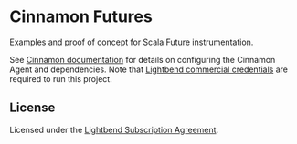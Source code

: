 # Cinnamon Futures

Examples and proof of concept for Scala Future instrumentation.

See [Cinnamon documentation] for details on configuring the Cinnamon Agent and dependencies. Note that [Lightbend commercial credentials] are required to run this project.

## License

Licensed under the [Lightbend Subscription Agreement].


[Cinnamon documentation]: https://developer.lightbend.com/docs/cinnamon/latest/home.html
[Lightbend commercial credentials]: https://www.lightbend.com/product/lightbend-reactive-platform/credentials
[Lightbend Subscription Agreement]: https://downloads.lightbend.com/website/legal/LightbendSubscriptionAgreement.pdf
